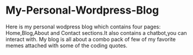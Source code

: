 # My-Personal-Wordpress-Blog
Here is my personal wodpress blog which contains four pages:
Home,Blog,About and Contact sections.It also contains a chatbot,you can interact with.
My blog is all about a combo pack of few of my favorite memes attached with some of the coding quotes.

